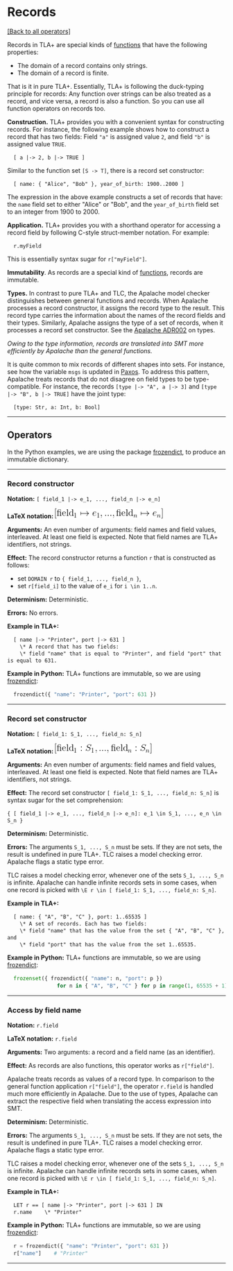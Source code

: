 # Records

[[Back to all operators]](./standard-operators.md)

Records in TLA+ are special kinds of [functions](./functions.md) that have the
following properties:

 - The domain of a record contains only strings.
 - The domain of a record is finite.

That is it in pure TLA+. Essentially, TLA+ is following the duck-typing principle for
records: Any function over strings can be also treated as a record, and vice
versa, a record is also a function. So you can use all function operators on
records too.

**Construction.** TLA+ provides you with a convenient syntax for constructing
records.  For instance, the following example shows how to construct a record
that has two fields: Field `"a"` is assigned value `2`, and field `"b"` is
assigned value `TRUE`.

```tla
  [ a |-> 2, b |-> TRUE ]
```

Similar to the function set `[S -> T]`, there is a record set constructor:

```tla
  [ name: { "Alice", "Bob" }, year_of_birth: 1900..2000 ]
```

The expression in the above example constructs a set of records that have: the
`name` field set to either "Alice" or "Bob", and the `year_of_birth` field set
to an integer from 1900 to 2000.

**Application.** TLA+ provides you with a shorthand operator for accessing
a record field by following C-style struct-member notation. For example:

```tla
  r.myField
```

This is essentially syntax sugar for `r["myField"]`.

**Immutability**. As records are a special kind of [functions](./functions.md),
records are immutable.

**Types.** In contrast to pure TLA+ and TLC, the Apalache model checker
distinguishes between general functions and records. When Apalache processes a
record constructor, it assigns the record type to the result. This record type
carries the information about the names of the record fields and their types.
Similarly, Apalache assigns the type of a set of records, when it processes a
record set constructor.  See the [Apalache ADR002] on types.

_Owing to the type information, records are translated into SMT more efficiently
by Apalache than the general functions._


It is quite common to mix records of different shapes into sets. For instance,
see how the variable `msgs` is updated in [Paxos]. To address this pattern,
Apalache treats records that do not disagree on field types to be
type-compatible. For instance, the records `[type |-> "A", a |-> 3]`
and `[type |-> "B", b |-> TRUE]` have the joint type:

```
  [type: Str, a: Int, b: Bool]
```

----------------------------------------------------------------------------

## Operators

In the Python examples, we are using the package [frozendict], to produce an
immutable dictionary.

----------------------------------------------------------------------------

<a name="recCtor"></a>
### Record constructor

**Notation:** `[ field_1 |-> e_1, ..., field_n |-> e_n]`

**LaTeX notation:** ![rec-ctor](./img/rec-ctor.png)

**Arguments:** An even number of arguments: field names and field values,
interleaved. At least one field is expected. Note that field names are TLA+
identifiers, not strings.

**Effect:** The record constructor returns a function `r` that is constructed
as follows:

 - set `DOMAIN r` to `{ field_1, ..., field_n }`,
 - set `r[field_i]` to the value of `e_i` for `i \in 1..n`.

**Determinism:** Deterministic.

**Errors:** No errors.

**Example in TLA+:**

```tla
  [ name |-> "Printer", port |-> 631 ]
    \* A record that has two fields:
    \* field "name" that is equal to "Printer", and field "port" that is equal to 631.
```

**Example in Python:** TLA+ functions are immutable, so we are using [frozendict]:

```python
  frozendict({ "name": "Printer", "port": 631 })
```

----------------------------------------------------------------------------

<a name="recSetCtor"></a>
### Record set constructor

**Notation:** `[ field_1: S_1, ..., field_n: S_n]`

**LaTeX notation:** ![recset-ctor](./img/recset-ctor.png)

**Arguments:** An even number of arguments: field names and field values,
interleaved. At least one field is expected. Note that field names are TLA+
identifiers, not strings.

**Effect:** The record set constructor `[ field_1: S_1, ..., field_n: S_n]`
is syntax sugar for the set comprehension:

```tla
{ [ field_1 |-> e_1, ..., field_n |-> e_n]: e_1 \in S_1, ..., e_n \in S_n }
```

**Determinism:** Deterministic.

**Errors:** The arguments `S_1, ..., S_n` must be sets. If they are not sets,
the result is undefined in pure TLA+. TLC raises a model checking error. Apalache
flags a static type error.

TLC raises a model checking error, whenever one of the sets `S_1, ..., S_n` is
infinite. Apalache can handle infinite records sets in some cases, when one record
is picked with `\E r \in [ field_1: S_1, ..., field_n: S_n]`.

**Example in TLA+:**

```tla
  [ name: { "A", "B", "C" }, port: 1..65535 ]
    \* A set of records. Each has two fields:
    \* field "name" that has the value from the set { "A", "B", "C" }, and
    \* field "port" that has the value from the set 1..65535.
```

**Example in Python:** TLA+ functions are immutable, so we are using [frozendict]:

```python
  frozenset({ frozendict({ "name": n, "port": p })
                for n in { "A", "B", "C" } for p in range(1, 65535 + 1) })
```

----------------------------------------------------------------------------

<a name="recApp"></a>
### Access by field name

**Notation:** `r.field`

**LaTeX notation:** `r.field`

**Arguments:** Two arguments: a record and a field name (as an identifier).

**Effect:** As records are also functions, this operator works as `r["field"]`.

Apalache treats records as values of a record type. In comparison to the
general function application `r["field"]`, the operator `r.field` is handled
much more efficiently in Apalache. Due to the use of types, Apalache can
extract the respective field when translating the access expression into SMT.

**Determinism:** Deterministic.

**Errors:** The arguments `S_1, ..., S_n` must be sets. If they are not sets,
the result is undefined in pure TLA+. TLC raises a model checking error. Apalache
flags a static type error.

TLC raises a model checking error, whenever one of the sets `S_1, ..., S_n` is
infinite. Apalache can handle infinite records sets in some cases, when one record
is picked with `\E r \in [ field_1: S_1, ..., field_n: S_n]`.

**Example in TLA+:**

```tla
  LET r == [ name |-> "Printer", port |-> 631 ] IN
  r.name    \* "Printer"
```

**Example in Python:** TLA+ functions are immutable, so we are using [frozendict]:

```python
  r = frozendict({ "name": "Printer", "port": 631 })
  r["name"]    # "Printer"
```

----------------------------------------------------------------------------



[Control Flow and Non-determinism]: ./control-and-nondeterminism.md
[Specifying Systems]: http://lamport.azurewebsites.net/tla/book.html?back-link=learning.html#book
[frozendict]: https://pypi.org/project/frozendict/
[Paxos]: https://github.com/tlaplus/Examples/blob/master/specifications/Paxos/Paxos.tla
[Apalache ADR002]: https://github.com/informalsystems/apalache/blob/unstable/docs/adr/002adr-types.md
